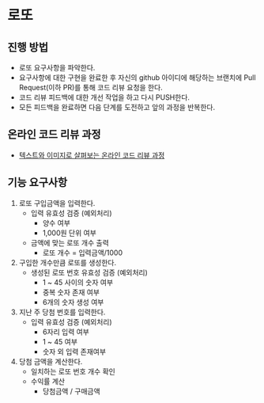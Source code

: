 # 로또
## 진행 방법
* 로또 요구사항을 파악한다.
* 요구사항에 대한 구현을 완료한 후 자신의 github 아이디에 해당하는 브랜치에 Pull Request(이하 PR)를 통해 코드 리뷰 요청을 한다.
* 코드 리뷰 피드백에 대한 개선 작업을 하고 다시 PUSH한다.
* 모든 피드백을 완료하면 다음 단계를 도전하고 앞의 과정을 반복한다.

## 온라인 코드 리뷰 과정
* [텍스트와 이미지로 살펴보는 온라인 코드 리뷰 과정](https://github.com/next-step/nextstep-docs/tree/master/codereview)


## 기능 요구사항
1. 로또 구입금액을 입력한다.
    - 입력 유효성 검증 (예외처리)
        - 양수 여부
        - 1,000원 단위 여부
    - 금액에 맞는 로또 개수 출력
        - 로또 개수 = 입력금액/1000
1. 구입한 개수만큼 로또를 생성한다.
    - 생성된 로또 번호 유효성 검증 (예외처리)
        - 1 ~ 45 사이의 숫자 여부
        - 중복 숫자 존재 여부
        - 6개의 숫자 생성 여부
1. 지난 주 당첨 번호를 입력한다.
    - 입력 유효성 검증 (예외처리)
        - 6자리 입력 여부
        - 1 ~ 45 여부
        - 숫자 외 입력 존재여부
1. 당첨 금액을 계산한다.
    - 일치하는 로또 번호 개수 확인
    - 수익률 계산
        - 당첨금액 / 구매금액
